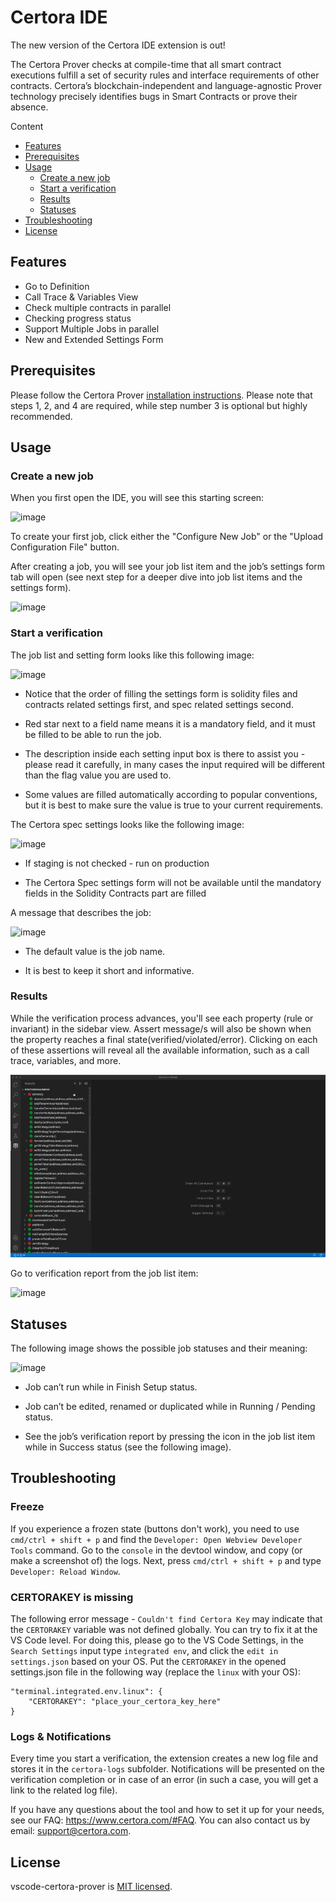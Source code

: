 # Certora IDE

The new version of the Certora IDE extension is out!

The Certora Prover checks at compile-time that all smart contract executions fulfill a set of security rules and interface requirements of other contracts. Certora’s blockchain-independent and language-agnostic Prover technology precisely identifies bugs in Smart Contracts or prove their absence.


Content

- [Features](#features)
- [Prerequisites](#prerequisites)
- [Usage](#usage)
  - [Create a new job](#create-a-new-job)
  - [Start a verification](#start-a-verification)
  - [Results](#results)
  - [Statuses](#statuses)
- [Troubleshooting](#troubleshooting)
- [License](#license)

## Features

- Go to Definition
- Call Trace & Variables View
- Check multiple contracts in parallel
- Checking progress status
- Support Multiple Jobs in parallel
- New and Extended Settings Form

## Prerequisites

Please follow the Certora Prover [installation instructions](https://docs.certora.com/en/latest/).  Please note that steps 1, 2, and 4 are required, while step number 3 is optional but highly recommended.

## Usage

### Create a new job

When you first open the IDE, you will see this starting screen:

![image](https://user-images.githubusercontent.com/101042618/203574085-3fc6dd36-6298-4c28-9591-59277ab93a3f.png)

To create your first job, click either the "Configure New Job" or the "Upload Configuration File" button. 

After creating a job, you will see your job list item and the job’s settings form tab will open (see next step for a deeper dive into job list items and the settings form).

![image](https://user-images.githubusercontent.com/101042618/203574324-03d52268-3c4b-40b1-915c-6af23e9189d1.png)



### Start a verification

The job list and setting form looks like this following image:

![image](https://user-images.githubusercontent.com/101042618/203574517-ea48ecce-56b0-4ea7-94a6-77485fa5fdbe.png)

* Notice that the order of filling the settings form is solidity files and contracts related settings first, and spec related settings second.

* Red star next to a field name means it is a mandatory field, and it must be filled to be able to run the job.

* The description inside each setting input box is there to assist you - please read it carefully, in many cases the input required will be different than the flag value you are used to.

* Some values are filled automatically according to popular conventions, but it is best to make sure the value is true to your current requirements.

The Certora spec settings looks like the following image:

![image](https://user-images.githubusercontent.com/101042618/203575021-ba39433b-58e2-4ae5-85e7-a50b16ff70d4.png)

* If staging is not checked - run on production

* The Certora Spec settings form will not be available until the mandatory fields in the Solidity Contracts part are filled

A message that describes the job:

![image](https://user-images.githubusercontent.com/101042618/203575303-a7bae547-dcc4-4fff-8378-a382d9e58262.png)

* The default value is the job name. 

* It is best to keep it short and informative.


### Results

While the verification process advances, you'll see each property (rule or invariant) in the sidebar view. Assert message/s will also be shown when the property reaches a final state(verified/violated/error). Clicking on each of these assertions will reveal all the available information, such as a call trace, variables, and more.

![go-to-code](assets/go-to-code.gif)

Go to verification report from the job list item:

![image](https://user-images.githubusercontent.com/101042618/203575476-264a610a-87cd-4adf-94e5-45c54531b7bb.png)


## Statuses

The following image shows the possible job statuses and their meaning:

![image](https://user-images.githubusercontent.com/101042618/203576203-c9de1cba-47fb-45ab-b7bb-2d07a595a01d.png)

* Job can’t run while in Finish Setup status. 

* Job can’t be edited, renamed or duplicated while in Running / Pending status.

* See the job’s verification report by pressing the icon in the job list item while in Success status (see the following image).


## Troubleshooting

### Freeze

If you experience a frozen state (buttons don't work), you need to use `cmd/ctrl + shift + p` and find the `Developer: Open Webview Developer Tools` command. Go to the `console` in the devtool window, and copy (or make a screenshot of) the logs. Next, press `cmd/ctrl + shift + p` and type `Developer: Reload Window`.

### CERTORAKEY is missing

The following error message - `Couldn't find Certora Key` may indicate that the `CERTORAKEY` variable was not defined globally. You can try to fix it at the VS Code level. For doing this, please go to the VS Code Settings, in the `Search Settings` input type `integrated env`, and click the `edit in settings.json` based on your OS. Put the `CERTORAKEY` in the opened settings.json file in the following way (replace the `linux` with your OS):
```
"terminal.integrated.env.linux": {
    "CERTORAKEY": "place_your_certora_key_here"
}
```

### Logs & Notifications

Every time you start a verification, the extension creates a new log file and stores it in the `certora-logs` subfolder. Notifications will be presented on the verification completion or in case of an error (in such a case, you will get a link to the related log file).

If you have any questions about the tool and how to set it up for your needs, see our FAQ: https://www.certora.com/#FAQ.
You can also contact us by email: [support@certora.com](support@certora.com).


## License

vscode-certora-prover is [MIT licensed](LICENSE).

